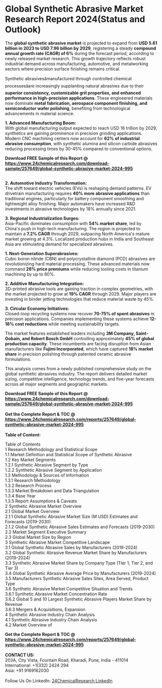 <h1>Global Synthetic Abrasive Market Research Report 2024(Status and Outlook)</h1><p>The <strong>global synthetic abrasive market</strong> is projected to expand from <strong>USD 5.61 billion in 2023 to USD 7.96 billion by 2029</strong>, registering a steady <strong>compound annual growth rate (CAGR) of 6%</strong> during the forecast period, according to newly released market research. This growth trajectory reflects robust industrial demand across manufacturing, automotive, and metalworking sectors where precision surface finishing remains critical.</p><p>Synthetic abrasivesâmanufactured through controlled chemical processesâare increasingly supplanting natural abrasives due to their <strong>superior consistency, customizable grit properties, and enhanced performance in high-precision applications</strong>. These engineered materials now dominate <strong>metal fabrication, aerospace component finishing, and semiconductor wafer polishing</strong>, benefiting from technological advancements in material science.</p><p><strong>1. Advanced Manufacturing Boom:</strong><br>
With global manufacturing output expected to reach USD 16 trillion by 2029, synthetics are gaining prominence in precision grinding applications. Modern CNC machining centers now account for <strong>62% of industrial abrasive consumption</strong>, with synthetic alumina and silicon carbide abrasives reducing processing times by 30-45% compared to conventional options.</p><div><b>Download FREE Sample of this Report @ 
            <a href="https://www.24chemicalresearch.com/download-sample/257649/global-synthetic-abrasive-market-2024-995">
            https://www.24chemicalresearch.com/download-sample/257649/global-synthetic-abrasive-market-2024-995</a></b></div><br><p><strong>2. Automotive Industry Transformation:</strong><br>
The shift toward electric vehicles (EVs) is reshaping demand patterns. EV drivetrain manufacturing requires <strong>40% more abrasive applications</strong> than traditional engines, particularly for battery component smoothing and lightweight alloy finishing. Major automakers have increased R&amp;D investments in abrasive technologies by 18% annually since 2021.</p><p><strong>3. Regional Industrialization Surges:</strong><br>
Asia-Pacific dominates consumption with <strong>54% market share</strong>, led by China's push in high-tech manufacturing. The region is projected to maintain a <strong>7.2% CAGR</strong> through 2029, outpacing North America's mature market growing at 4.3%. Localized production hubs in India and Southeast Asia are stimulating demand for specialized abrasives.</p><p><strong>1. Next-Generation Superabrasives:</strong><br>
Cubic boron nitride (CBN) and polycrystalline diamond (PCD) abrasives are revolutionizing hard material processing. These advanced materials now command <strong>28% price premiums</strong> while reducing tooling costs in titanium machining by up to 60%.</p><p><strong>2. Additive Manufacturing Integration:</strong><br>
3D-printed abrasive tools are gaining traction in complex geometries, with the market projected to grow at <strong>19% CAGR</strong> through 2029. Major players are investing in binder jetting technologies that reduce material waste by 45%.</p><p><strong>3. Circular Economy Initiatives:</strong><br>
Closed-loop recycling systems now recover <strong>70-75% of spent abrasives</strong> in precision applications. Companies implementing these systems achieve <strong>12-18% cost reductions</strong> while meeting sustainability targets.</p><p>The market features established leaders including <strong>3M Company, Saint-Gobain, and Robert Bosch GmbH</strong> controlling approximately <strong>45% of global production capacity</strong>. These incumbents are facing disruption from Asian manufacturers like <strong>Fujimi Incorporated</strong>, which have captured <strong>18% market share</strong> in precision polishing through patented ceramic abrasive formulations.</p><p>This analysis comes from a newly published comprehensive study on the global synthetic abrasives industry. The report delivers detailed market sizing, competitive intelligence, technology trends, and five-year forecasts across all major segments and geographic markets.</p><div><b>Download FREE Sample of this Report @ 
            <a href="https://www.24chemicalresearch.com/download-sample/257649/global-synthetic-abrasive-market-2024-995">
            https://www.24chemicalresearch.com/download-sample/257649/global-synthetic-abrasive-market-2024-995</a></b></div><br><div><b>Get the Complete Report & TOC @ 
            <a href="https://www.24chemicalresearch.com/reports/257649/global-synthetic-abrasive-market-2024-995">
            https://www.24chemicalresearch.com/reports/257649/global-synthetic-abrasive-market-2024-995</a></b></div><br>
            <b>Table of Content:</b><p>Table of Contents<br />
1 Research Methodology and Statistical Scope<br />
1.1 Market Definition and Statistical Scope of Synthetic Abrasive<br />
1.2 Key Market Segments<br />
1.2.1 Synthetic Abrasive Segment by Type<br />
1.2.2 Synthetic Abrasive Segment by Application<br />
1.3 Methodology & Sources of Information<br />
1.3.1 Research Methodology<br />
1.3.2 Research Process<br />
1.3.3 Market Breakdown and Data Triangulation<br />
1.3.4 Base Year<br />
1.3.5 Report Assumptions & Caveats<br />
2 Synthetic Abrasive Market Overview<br />
2.1 Global Market Overview<br />
2.1.1 Global Synthetic Abrasive Market Size (M USD) Estimates and Forecasts (2019-2030)<br />
2.1.2 Global Synthetic Abrasive Sales Estimates and Forecasts (2019-2030)<br />
2.2 Market Segment Executive Summary<br />
2.3 Global Market Size by Region<br />
3 Synthetic Abrasive Market Competitive Landscape<br />
3.1 Global Synthetic Abrasive Sales by Manufacturers (2019-2024)<br />
3.2 Global Synthetic Abrasive Revenue Market Share by Manufacturers (2019-2024)<br />
3.3 Synthetic Abrasive Market Share by Company Type (Tier 1, Tier 2, and Tier 3)<br />
3.4 Global Synthetic Abrasive Average Price by Manufacturers (2019-2024)<br />
3.5 Manufacturers Synthetic Abrasive Sales Sites, Area Served, Product Type<br />
3.6 Synthetic Abrasive Market Competitive Situation and Trends<br />
3.6.1 Synthetic Abrasive Market Concentration Rate<br />
3.6.2 Global 5 and 10 Largest Synthetic Abrasive Players Market Share by Revenue<br />
3.6.3 Mergers & Acquisitions, Expansion<br />
4 Synthetic Abrasive Industry Chain Analysis<br />
4.1 Synthetic Abrasive Industry Chain Analysis<br />
4.2 Market Overview of</p><div><b>Get the Complete Report & TOC @ 
            <a href="https://www.24chemicalresearch.com/reports/257649/global-synthetic-abrasive-market-2024-995">
            https://www.24chemicalresearch.com/reports/257649/global-synthetic-abrasive-market-2024-995</a></b></div><br><b>CONTACT US:</b><br>
            203A, City Vista, Fountain Road, Kharadi, Pune, India - 411014<br>
            International: +1(332) 2424 294<br>
            Asia: +91 9169162030 <br><br>
            Follow Us On LinkedIn: <a href="https://www.linkedin.com/company/24chemicalresearch/">24ChemicalResearch LinkedIn</a>